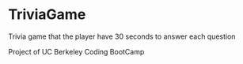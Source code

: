 # TriviaGame

Trivia game that the player have 30 seconds to answer each question

Project of UC Berkeley Coding BootCamp
